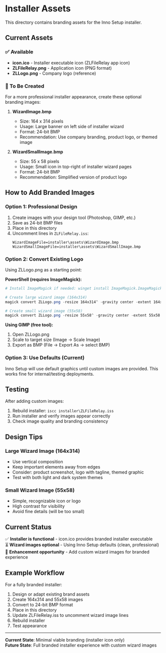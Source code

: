 # Installer Assets

This directory contains branding assets for the Inno Setup installer.

## Current Assets

### ✅ Available
- **icon.ico** - Installer executable icon (ZLFileRelay app icon)
- **ZLFileRelay.png** - Application icon (PNG format)
- **ZLLogo.png** - Company logo (reference)

### 🔧 To Be Created
For a more professional installer appearance, create these optional branding images:

1. **WizardImage.bmp**
   - Size: 164 x 314 pixels
   - Usage: Large banner on left side of installer wizard
   - Format: 24-bit BMP
   - Recommendation: Use company branding, product logo, or themed image

2. **WizardSmallImage.bmp**
   - Size: 55 x 58 pixels  
   - Usage: Small icon in top-right of installer wizard pages
   - Format: 24-bit BMP
   - Recommendation: Simplified version of product logo

## How to Add Branded Images

### Option 1: Professional Design
1. Create images with your design tool (Photoshop, GIMP, etc.)
2. Save as 24-bit BMP files
3. Place in this directory
4. Uncomment lines in `ZLFileRelay.iss`:
   ```iss
   WizardImageFile=installer\assets\WizardImage.bmp
   WizardSmallImageFile=installer\assets\WizardSmallImage.bmp
   ```

### Option 2: Convert Existing Logo
Using ZLLogo.png as a starting point:

**PowerShell (requires ImageMagick):**
```powershell
# Install ImageMagick if needed: winget install ImageMagick.ImageMagick

# Create large wizard image (164x314)
magick convert ZLLogo.png -resize 164x314^ -gravity center -extent 164x314 WizardImage.bmp

# Create small wizard image (55x58)
magick convert ZLLogo.png -resize 55x58^ -gravity center -extent 55x58 WizardSmallImage.bmp
```

**Using GIMP (free tool):**
1. Open ZLLogo.png
2. Scale to target size (Image → Scale Image)
3. Export as BMP (File → Export As → select BMP)

### Option 3: Use Defaults (Current)
Inno Setup will use default graphics until custom images are provided. This works fine for internal/testing deployments.

## Testing

After adding custom images:
1. Rebuild installer: `iscc installer\ZLFileRelay.iss`
2. Run installer and verify images appear correctly
3. Check image quality and branding consistency

## Design Tips

### Large Wizard Image (164x314)
- Use vertical composition
- Keep important elements away from edges
- Consider: product screenshot, logo with tagline, themed graphic
- Test with both light and dark system themes

### Small Wizard Image (55x58)
- Simple, recognizable icon or logo
- High contrast for visibility
- Avoid fine details (will be too small)

## Current Status

✅ **Installer is functional** - icon.ico provides branded installer executable  
⏳ **Wizard images optional** - Using Inno Setup defaults (clean, professional)  
🎨 **Enhancement opportunity** - Add custom wizard images for branded experience  

## Example Workflow

For a fully branded installer:
1. Design or adapt existing brand assets
2. Create 164x314 and 55x58 images
3. Convert to 24-bit BMP format
4. Place in this directory
5. Update ZLFileRelay.iss to uncomment wizard image lines
6. Rebuild installer
7. Test appearance

---

**Current State**: Minimal viable branding (installer icon only)  
**Future State**: Full branded installer experience with custom wizard images

